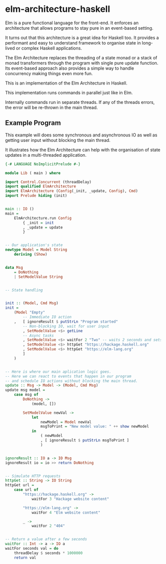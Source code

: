 # elm-architecture-haskell

Elm is a pure functional language for the front-end. It enforces an architecture that allows programs to stay pure in an event-based setting.

It turns out that this architecture is a great idea for Haskell too. It provides a performant and easy to understand framework to organise state in long-lived or complex Haskell applications. 

The Elm Architecture replaces the threading of a state monad or a stack of monad transformers through the program with single pure update function. Its event-based approach also provides a simple way to handle concurrency making things even more fun.

This is an implementation of the Elm Architecture in Haskell.

This implementation runs commands in parallel just like in Elm.

Internally commands run in separate threads. If any of the threads errors, the
error will be re-thrown in the main thread.

## Example Program

This example will does some synchronous and asynchronous IO as well as getting user input without blocking the main thread. 

It illustrates how the Elm Architecture can help with the organisation of state updates in a multi-threaded application.

```haskell
{-# LANGUAGE NoImplicitPrelude #-}

module Lib ( main ) where

import Control.Concurrent (threadDelay)
import qualified ElmArchitecture 
import ElmArchitecture (Config(_init, _update, Config), Cmd)
import Prelude hiding (init)


main :: IO ()
main =
    ElmArchitecture.run Config
        { _init = init
        , _update = update
        }


-- Our application's state
newtype Model = Model String
    deriving (Show)


data Msg
    = DoNothing
    | SetModelValue String


-- State handling


init :: (Model, Cmd Msg)
init =
    (Model "Empty"
        -- Immediate IO action
    ,   [ ignoreResult $ putStrLn "Program started"  
        -- Non-blocking IO, wait for user input
        , SetModelValue <$> getLine 
        -- Async tasks
        , SetModelValue <$> waitFor 2 "Two" -- waits 2 seconds and sets model value to "Two"
        , SetModelValue <$> httpGet "https://hackage.haskell.org"
        , SetModelValue <$> httpGet "https://elm-lang.org"
        ]
    )


-- Here is where our main aplication logic goes.
-- Here we can react to events that happen in our program
-- and schedule IO actions without blocking the main thread.
update :: Msg -> Model -> (Model, Cmd Msg)
update msg model =
    case msg of
        DoNothing ->
            (model, [])

        SetModelValue newVal ->
            let
                newModel = Model newVal
                msgToPrint = "New model value: " ++ show newModel
            in
                ( newModel
                , [ ignoreResult $ putStrLn msgToPrint ]
                )


ignoreResult :: IO a -> IO Msg
ignoreResult io = io >> return DoNothing


-- Simulate HTTP requests
httpGet :: String -> IO String
httpGet url =
    case url of
        "https://hackage.haskell.org" ->
            waitFor 3 "Hackage website content"

        "https://elm-lang.org" ->
            waitFor 4 "Elm website content"

        _ ->
            waitFor 2 "404"


-- Return a value after a few seconds
waitFor :: Int -> a -> IO a
waitFor seconds val = do
    threadDelay $ seconds * 1000000
    return val
```
